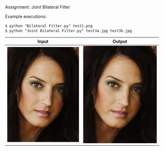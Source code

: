 Assignment: Joint Bilateral Filter

Example executions: 

```
$ python "Bilateral Filter.py" test1.png
$ python "Joint Bilateral Filter.py" test3a.jpg test3b.jpg
```
Input          |  Output
:-------------:|:-------------:
![Input image](./images/test2.png)  |  ![Output image](./images/test2_output2.png)
